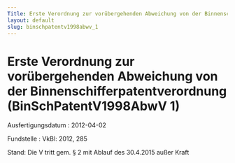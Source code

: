 ```yaml
---
Title: Erste Verordnung zur vorübergehenden Abweichung von der Binnenschifferpatentverordnung
layout: default
slug: binschpatentv1998abwv_1
---
```


# Erste Verordnung zur vorübergehenden Abweichung von der Binnenschifferpatentverordnung (BinSchPatentV1998AbwV 1)

Ausfertigungsdatum
:   2012-04-02

Fundstelle
:   VkBl: 2012, 285

Stand: Die V tritt gem. § 2 mit Ablauf des 30.4.2015 außer Kraft
